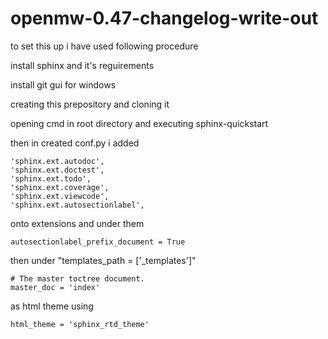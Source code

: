 # openmw-0.47-changelog-write-out

to set this up i have used following procedure

install sphinx and it's reguirements

install git gui for windows

creating this prepository and cloning it

opening cmd in root directory and executing sphinx-quickstart

then in created conf.py i added

    'sphinx.ext.autodoc',
    'sphinx.ext.doctest',
    'sphinx.ext.todo',
    'sphinx.ext.coverage',
    'sphinx.ext.viewcode',
    'sphinx.ext.autosectionlabel',

onto extensions and under them

    autosectionlabel_prefix_document = True

then under "templates_path = ['_templates']"

    # The master toctree document.
    master_doc = 'index'

as html theme using

    html_theme = 'sphinx_rtd_theme'
